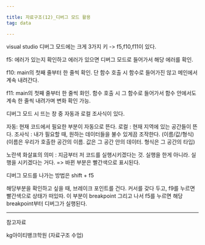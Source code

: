 ```yaml
---

title: 자료구조(12)_디버그 모드 활용
tag: data

---
```


visual studio 디버그 모드에는
크게 3가지 키 -> f5,f10,f11이 있다.

f5: 에러가 있는지 확인하고 에러가 있으면 디버그 모드로 들어가서 해당 에러를 확인. 

f10: main의 첫째 줄부터 한 줄씩 확인. 단 함수 호출 시 함수로 들어가진 않고 메인에서 계속 내려간다.

f11: main의 첫째 줄부터 한 줄씩 화인. 함수 호출 시 그 함수로 들어가서 함수 안에서도 계속 한 줄씩 내려가며 변화 확인 가능.

디버그 모드 시 뜨는 창 중
자동과 로컬 조사식이 있다.

자동: 현재 코드에서 필요한 부분이 자동으로 뜬다.
로컬 : 현재 지역에 있는 공간들이 뜬다.
조사식 : 내가 필요할 때, 원하는 데이터들을 불수 있게끔 조작한다. (이름/값/형식)
(이름은 우리가 호출한 공간의 이름. 값은 그 공간 안의 데이터. 형식은 그 공간의 타입)

노란색 화살표의 의미 : 지금부터 저 코드를 실행시키겠다는 것. 실행을 한게 아니라. 실행을 시키겠다는 거다.
=> 바뀐 부분은 빨간색으로 표시된다. 

디버그 모드를 나가는 방법은 shift + f5

해당부분을 확인하고 싶을 때, 브레이크 포인트를 건다.
커서를 갖다 두고, f9를 누르면 빨간색으로 상태가 떠있따. 이 부분이 breakpoint
그리고 나서 f5를 누르면 해당 breakpoint부터 디버그가 실행된다.







- - -
 
참고자료 

kg아이티뱅크학원 (자료구조 수업)

